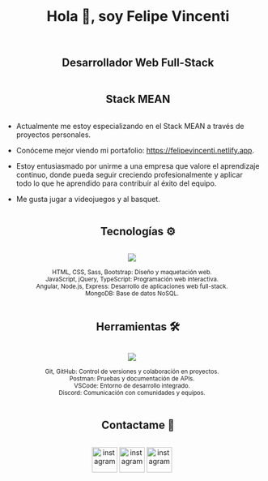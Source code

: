 <!--h1 without bottom border-->
<div id="user-content-toc">
  <ul align="center">
    <summary><h1 style="display: inline-block">Hola 👋, soy Felipe Vincenti</h1></summary>
  </ul>
</div>



<!--h2 without bottom border-->
<div id="user-content-toc">
  <ul align="center">
    <summary><h2 style="display: inline-block">Desarrollador Web Full-Stack</h2></summary>
    <summary><h2 style="display: inline-block">Stack MEAN</h2></summary>
  </ul>
</div>

<!--Intro start-->
- Actualmente me estoy especializando en el Stack MEAN a través de proyectos personales.

- Conóceme mejor viendo mi portafolio: https://felipevincenti.netlify.app.

- Estoy entusiasmado por unirme a una empresa que valore el aprendizaje continuo, donde pueda seguir creciendo profesionalmente y aplicar todo lo que he aprendido para contribuir al éxito del equipo.

- Me gusta jugar a videojuegos y al basquet.


<!--h1 without bottom border--> 
<div id="user-content-toc"> 
  <ul align="center">
    <summary><h2 style="display: inline-block">Tecnologías ⚙</h2></summary> 
  </ul> 
</div> 

<!--tech stack icons--> 
<p align="center"> 
  <a href="https://skillicons.dev"> <img src="https://skillicons.dev/icons?i=html,css,sass,bootstrap,js,jquery,ts,angular,nodejs,mongodb,express" /> </a> 
</p> 
<p align="center"> 
  <small> HTML, CSS, Sass, Bootstrap: Diseño y maquetación web.<br> JavaScript, jQuery, TypeScript: Programación web interactiva.<br> Angular, Node.js, Express: Desarrollo de aplicaciones web full-stack.<br> MongoDB: Base de datos NoSQL. </small> 
</p> 

<!--h1 without bottom border--> 
<div id="user-content-toc"> 
  <ul align="center"> 
    <summary><h2 style="display: inline-block">Herramientas 🛠</h2></summary> 
  </ul>
</div>

<!--tech stack icons--> 
<p align="center"> 
  <a href="https://skillicons.dev"> <img src="https://skillicons.dev/icons?i=git,github,postman,vscode,discord" /> </a> 
</p>
<p align="center"> 
  <small> Git, GitHub: Control de versiones y colaboración en proyectos.<br> Postman: Pruebas y documentación de APIs.<br> VSCode: Entorno de desarrollo integrado.<br> Discord: Comunicación con comunidades y equipos. </small> 
</p>


<!-- Connect with me -->
<!--h2 without bottom border-->
<div id="user-content-toc">
  <ul align="center">
    <summary><h2 style="display: inline-block">Contactame 💬</h2></summary>
  </ul>
</div>



<!--icons and links-->
<p align="center">
<a href="https://felipevincenti.netlify.app/" target="blank"><img align="center" src="https://github.com/user-attachments/assets/0da76b74-0861-49f3-98bc-c91307b55f00" alt="instagram" height="50" width="50" /></a>
  <a href="https://www.instagram.com/felipeevincenti/" target="blank"><img align="center" src="https://github.com/user-attachments/assets/f0de83e2-c7e3-4759-84d6-705b731fff9d" alt="instagram" height="50" width="50" /></a>
  <a href="https://www.linkedin.com/in/felipe-vincenti-949b2b265/" target="blank"><img align="center" src="https://github.com/user-attachments/assets/82a7b866-4e4a-4ff9-b5a0-b8eef5c3f8f2" alt="instagram" height="50" width="50" /></a>
</p>
